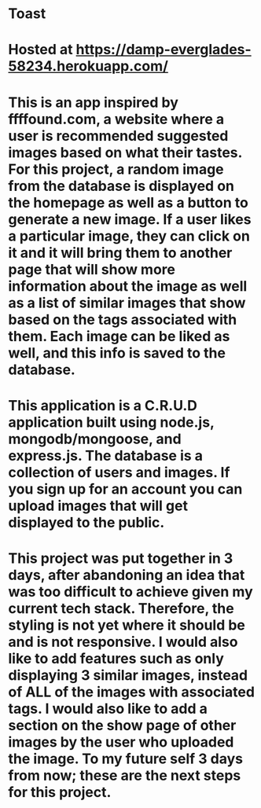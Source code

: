 # Toast

# Hosted at https://damp-everglades-58234.herokuapp.com/

# This is an app inspired by ffffound.com, a website where a user is recommended suggested images based on what their tastes. For this project, a random image from the database is displayed on the homepage as well as a button to generate a new image. If a user likes a particular image, they can click on it and it will bring them to another page that will show more information about the image as well as a list of similar images that show based on the tags associated with them. Each image can be liked as well, and this info is saved to the database.

# This application is a C.R.U.D application built using node.js, mongodb/mongoose, and express.js. The database is a collection of users and images. If you sign up for an account you can upload images that will get displayed to the public.

# This project was put together in 3 days, after abandoning an idea that was too difficult to achieve given my current tech stack. Therefore, the styling is not yet where it should be and is not responsive. I would also like to add features such as only displaying 3 similar images, instead of ALL of the images with associated tags. I would also like to add a section on the show page of other images by the user who uploaded the image. To my future self 3 days from now; these are the next steps for this project.